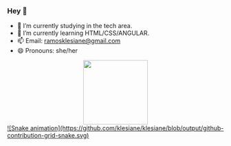 ### Hey 👋


- 🔭 I’m currently studying in the tech area.
- 🌱 I’m currently learning HTML/CSS/ANGULAR.
- 📫 Email: ramosklesiane@gmail.com
- 😄 Pronouns: she/her

<div align="center">
  <a href="https://github.com/klesiane">
  <img height="150em" src="https://github-readme-stats.vercel.app/api?username=klesiane&show_icons=true&theme=tokyonight&include_all_commits=true&count_private=true"/>
</div>

<div>
  ![Snake animation](https://github.com/klesiane/klesiane/blob/output/github-contribution-grid-snake.svg)
</div>
